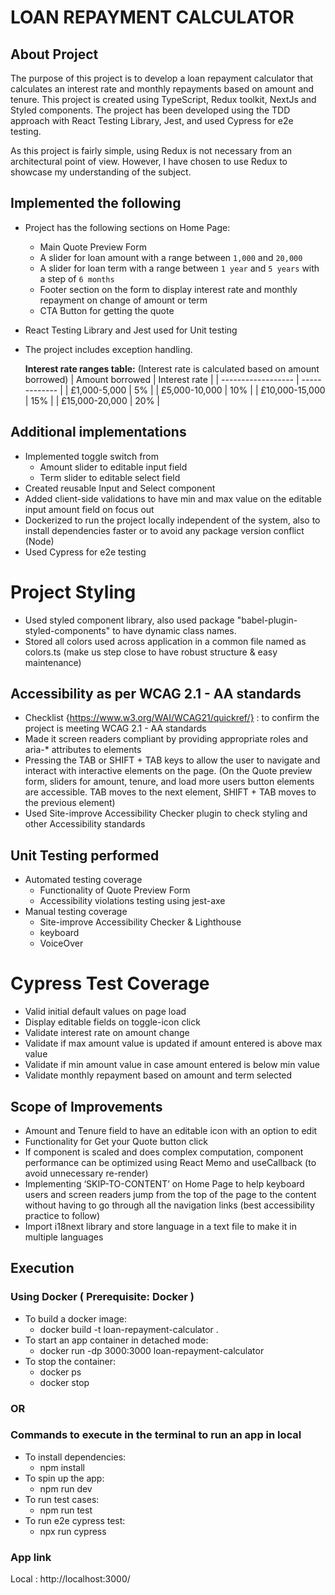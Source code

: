 # LOAN REPAYMENT CALCULATOR

## About Project
The purpose of this project is to develop a loan repayment calculator that calculates an interest rate and monthly repayments based on amount and tenure.
This project is created using TypeScript, Redux toolkit, NextJs and Styled components.
The project has been developed using the TDD approach with React Testing Library, Jest, and used Cypress for e2e testing.

As this project is fairly simple, using Redux is not necessary from an architectural point of view. However, I have chosen to use Redux to showcase my understanding of the subject.

## Implemented the following
- Project has the following sections on Home Page:
  - Main Quote Preview Form
  - A slider for loan amount with a range between `1,000` and `20,000`
  - A slider for loan term with a range between `1 year` and `5 years` with a step of `6 months`
  - Footer section on the form to display interest rate and monthly repayment on change of amount or term
  - CTA Button for getting the quote
- React Testing Library and Jest used for Unit testing
- The project includes exception handling.

  **Interest rate ranges table:** (Interest rate is calculated based on amount borrowed)
  |  Amount borrowed   | Interest rate |
  | ------------------ | ------------- |
  | £1,000-5,000       |       5%      |
  | £5,000-10,000      |       10%     |
  | £10,000-15,000     |       15%     |
  | £15,000-20,000     |       20%     |

## Additional implementations
- Implemented toggle switch from
  - Amount slider to editable input field
  - Term slider to editable select field
- Created reusable Input and Select component
- Added client-side validations to have min and max value on the editable input amount field on focus out
- Dockerized to run the project locally independent of the system, also to install dependencies faster or to avoid any package version conflict (Node)
- Used Cypress for e2e testing


# Project Styling
- Used styled component library, also used package "babel-plugin-styled-components" to have dynamic class names.
- Stored all colors used across application in a common file named as colors.ts (make us step close to have robust structure & easy maintenance)

## Accessibility as per WCAG 2.1 - AA standards
- Checklist {https://www.w3.org/WAI/WCAG21/quickref/} : to confirm the project is meeting WCAG 2.1 - AA standards
- Made it screen readers compliant by providing appropriate roles and aria-\* attributes to elements
- Pressing the TAB or SHIFT + TAB keys to allow the user to navigate and interact with interactive elements on the
  page. (On the Quote preview form, sliders for amount, tenure, and load more users button elements are accessible. TAB moves to the
  next element, SHIFT + TAB moves to the previous element)
- Used Site-improve Accessibility Checker plugin to check styling and other Accessibility standards

## Unit Testing performed
- Automated testing coverage
  - Functionality of Quote Preview Form
  - Accessibility violations testing using jest-axe
- Manual testing coverage
  - Site-improve Accessibility Checker & Lighthouse
  - keyboard
  - VoiceOver

# Cypress Test Coverage
- Valid initial default values on page load
- Display editable fields on toggle-icon click
- Validate interest rate on amount change
- Validate if max amount value is updated if amount entered is above max value
- Validate if min amount value in case amount entered is below min value
- Validate monthly repayment based on amount and term selected

## Scope of Improvements
- Amount and Tenure field to have an editable icon with an option to edit
- Functionality for Get your Quote button click
- If component is scaled and does complex computation, component performance can be optimized using React Memo and useCallback (to avoid unnecessary re-render)
- Implementing ‘SKIP-TO-CONTENT’ on Home Page to help keyboard users and screen readers jump from the top of the
  page to the content without having to go through all the navigation links (best accessibility practice to follow)
- Import i18next library and store language in a text file to make it in multiple languages

## Execution
### Using Docker ( Prerequisite: Docker ) <to be updated>
- To build a docker image:
  -  docker build -t loan-repayment-calculator .
- To start an app container in detached mode:
  - docker run -dp 3000:3000 loan-repayment-calculator
- To stop the container:
  - docker ps
  - docker stop <the-container-id>

### OR

### Commands to execute in the terminal to run an app in local
- To install dependencies:
  - npm install
- To spin up the app:
  - npm run dev
- To run test cases:
  - npm run test
- To run e2e cypress test:
  - npx run cypress


### App link
Local :  http://localhost:3000/
